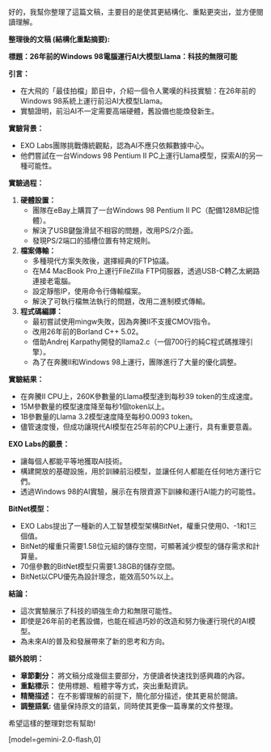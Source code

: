 好的，我幫你整理了這篇文稿，主要目的是使其更結構化、重點更突出，並方便閱讀理解。

**整理後的文稿 (結構化重點摘要):**

**標題：26年前的Windows 98電腦運行AI大模型Llama：科技的無限可能**

**引言：**
*   在大飛的「最佳拍檔」節目中，介紹一個令人驚嘆的科技實驗：在26年前的Windows 98系統上運行前沿AI大模型Llama。
*   實驗證明，前沿AI不一定需要高端硬體，舊設備也能煥發新生。

**實驗背景：**
*   EXO Labs團隊挑戰傳統觀點，認為AI不應只依賴數據中心。
*   他們嘗試在一台Windows 98 Pentium II PC上運行Llama模型，探索AI的另一種可能性。

**實驗過程：**

1.  **硬體設置：**
    *   團隊在eBay上購買了一台Windows 98 Pentium II PC（配備128MB記憶體）。
    *   解決了USB鍵盤滑鼠不相容的問題，改用PS/2介面。
    *   發現PS/2端口的插槽位置有特定規則。
2.  **檔案傳輸：**
    *   多種現代方案失敗後，選擇經典的FTP協議。
    *   在M4 MacBook Pro上運行FileZilla FTP伺服器，透過USB-C轉乙太網路連接老電腦。
    *   設定靜態IP，使用命令行傳輸檔案。
    *   解決了可執行檔無法執行的問題，改用二進制模式傳輸。
3.  **程式碼編譯：**
    *   最初嘗試使用mingw失敗，因為奔騰II不支援CMOV指令。
    *   改用26年前的Borland C++ 5.02。
    *   借助Andrej Karpathy開發的llama2.c（一個700行的純C程式碼推理引擎）。
    *   為了在奔騰II和Windows 98上運行，團隊進行了大量的優化調整。

**實驗結果：**
*   在奔騰II CPU上，260K參數量的Llama模型達到每秒39 token的生成速度。
*   15M參數量的模型速度降至每秒1個token以上。
*   1B參數量的Llama 3.2模型速度降至每秒0.0093 token。
*   儘管速度慢，但成功讓現代AI模型在25年前的CPU上運行，具有重要意義。

**EXO Labs的願景：**
*   讓每個人都能平等地獲取AI技術。
*   構建開放的基礎設施，用於訓練前沿模型，並讓任何人都能在任何地方運行它們。
*   透過Windows 98的AI實驗，展示在有限資源下訓練和運行AI能力的可能性。

**BitNet模型：**
*   EXO Labs提出了一種新的人工智慧模型架構BitNet，權重只使用0、-1和1三個值。
*   BitNet的權重只需要1.58位元組的儲存空間，可顯著減少模型的儲存需求和計算量。
*   70億參數的BitNet模型只需要1.38GB的儲存空間。
*   BitNet以CPU優先為設計理念，能效高50%以上。

**結論：**
*   這次實驗展示了科技的頑強生命力和無限可能性。
*   即使是26年前的老舊設備，也能在經過巧妙的改造和努力後運行現代的AI模型。
*   為未來AI的普及和發展帶來了新的思考和方向。

**額外說明：**

*   **章節劃分：** 將文稿分成幾個主要部分，方便讀者快速找到感興趣的內容。
*   **重點標示：** 使用標題、粗體字等方式，突出重點資訊。
*   **精簡描述：**  在不影響理解的前提下，簡化部分描述，使其更易於閱讀。
*   **調整語氣:**  儘量保持原文的語氣，同時使其更像一篇專業的文件整理。

希望這樣的整理對您有幫助!

[model=gemini-2.0-flash,0]
